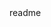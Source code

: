 <snippet>
  <content><![CDATA[
# ${1:Project Name}
TODO: Write a project description
## Installation
NOTE: Currently only Windows platform is supported. Sources have been checked on Windows 10 64b.
Please let me know about any issues.
'''
mkdir vc15proj
cd vc15proj
cmake ..
'''
## Usage
TODO: Write usage instructions
## Contributing
1. Fork it!
2. Create your feature branch: `git checkout -b my-new-feature`
3. Commit your changes: `git commit -am 'Add some feature'`
4. Push to the branch: `git push origin my-new-feature`
5. Submit a pull request :D
## History
TODO: Write history
## Credits
TODO: Write credits
## License
TODO: Write license
]]></content>
  <tabTrigger>readme</tabTrigger>
</snippet>